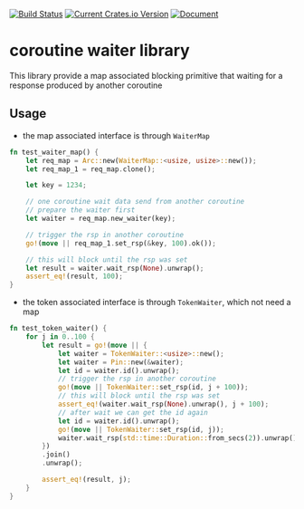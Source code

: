 [![Build Status](https://travis-ci.org/Xudong-Huang/may_waiter.svg?branch=master)](https://travis-ci.org/Xudong-Huang/may_waiter)
[![Current Crates.io Version](https://img.shields.io/crates/v/may_waiter.svg)](https://crates.io/crates/may_waiter)
[![Document](https://img.shields.io/badge/doc-may_waiter-green.svg)](https://docs.rs/may_waiter)
# coroutine waiter library

This library provide a map associated blocking primitive that waiting for a response produced by another coroutine


## Usage

* the map associated interface is through `WaiterMap`
```rust
fn test_waiter_map() {
    let req_map = Arc::new(WaiterMap::<usize, usize>::new());
    let req_map_1 = req_map.clone();

    let key = 1234;

    // one coroutine wait data send from another coroutine
    // prepare the waiter first
    let waiter = req_map.new_waiter(key);

    // trigger the rsp in another coroutine
    go!(move || req_map_1.set_rsp(&key, 100).ok());

    // this will block until the rsp was set
    let result = waiter.wait_rsp(None).unwrap();
    assert_eq!(result, 100);
}
```

* the token associated interface is through `TokenWaiter`, which not need a map
```rust
fn test_token_waiter() {
    for j in 0..100 {
        let result = go!(move || {
            let waiter = TokenWaiter::<usize>::new();
            let waiter = Pin::new(&waiter);
            let id = waiter.id().unwrap();
            // trigger the rsp in another coroutine
            go!(move || TokenWaiter::set_rsp(id, j + 100));
            // this will block until the rsp was set
            assert_eq!(waiter.wait_rsp(None).unwrap(), j + 100);
            // after wait we can get the id again
            let id = waiter.id().unwrap();
            go!(move || TokenWaiter::set_rsp(id, j));
            waiter.wait_rsp(std::time::Duration::from_secs(2)).unwrap()
        })
        .join()
        .unwrap();

        assert_eq!(result, j);
    }
}
```
